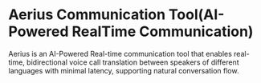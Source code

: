 # Aerius Communication Tool(AI-Powered RealTime Communication)
Aerius is an AI-Powered Real-time communication tool that enables real-time, bidirectional voice call translation between speakers of different languages with minimal latency, supporting natural conversation flow.
